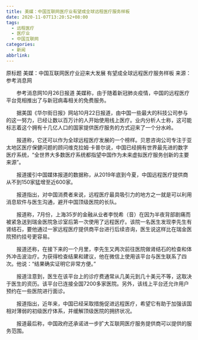```yaml
---
title: 美媒：中国互联网医疗业有望成全球远程医疗服务样板
date: 2020-11-07T13:20:52+08:00
tags:
  - 远程医疗
  - 医疗业
  - 中国互联网
categories:
  - 新闻
abbrlink:
---
```


原标题 美媒：中国互联网医疗业迎来大发展 有望成全球远程医疗服务样板 来源：参考消息网

　　参考消息网10月26日报道 美媒称，由于随着新冠肺炎疫情，中国的远程医疗平台竞相推出了与新冠病毒相关的免费服务。

　　据美国《华尔街日报》网站10月22日报道，由中国一些最大的科技公司参与的这一努力，已经让数以百万计的人开始使用线上医疗。业内分析人士称，这可能标志着这个拥有十几亿人口的国家提供医疗服务的方式迎来了一个分水岭。

　　报道称，它还可以作为全球远程医疗发展的一个榜样。贝恩咨询公司专注于亚太地区医疗保健问题的顾问维克拉姆·卡普尔说，中国已经拥有世界最先进的数字医疗系统，“全世界大多数医疗系统都指望中国作为未来虚拟医疗服务创新的主要来源”。

　　报道援引中国媒体报道的数据称，从2019年底到今夏，中国远程医疗提供商从不到150家猛增至近600家。

　　报道指出，对中国消费者来说，远程医疗最具吸引力的地方之一就是可以利用消息软件与医生沟通，避开中国顶级医院的长队。

　　报道称，7月份，上海35岁的金融从业者李悦希（音）在因为半夜背部剧痛而被紧急送到瑞金医院急诊室后第一次使用了远程医疗。该院一名医生发现李先生有肾结石，要他通过一家远程医疗提供商平台进行后续咨询，医生说这样比在瑞金医院预约挂号更容易。

　　报道还称，在接下来的一个月里，李先生又两次前往医院做肾结石的检查和体外冲击波治疗。为获得检查结果和建议，他在微信上使用该平台与医生联系了四次。他说：“结果确实证明它非常方便。”

　　报道注意到，医生在该平台上的诊疗费通常从几美元到几十美元不等，这取决于医生的资历。该平台已连接全国7200多家医院。另外，该线上平台还允许用户预约在一些医院进行面诊。

　　报道指出，近年来，中国已经采取措施促进远程医疗，希望它有助于加强该国相对薄弱的初级医疗体系，并缓解顶级医院的拥挤状况。

　　报道最后称，中国政府还承诺进一步扩大互联网医疗服务提供商可以提供的服务范围。